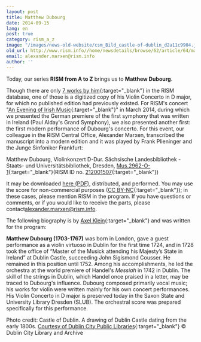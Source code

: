 ```yaml
---
layout: post
title: Matthew Dubourg
date: 2014-09-15
lang: en
post: true
category: rism_a_z
image: "/images/news-old-website/csm_Bild_castle-of-dublin_d2a11c9904.jpg"
old_url: http://www.rism.info//home/newsdetails/browse/62/article/64/matthew-dubourg.html
email: alexander.marxen@rism.info
author: ''
---
```



Today, our series **RISM from A to Z** brings us to **Matthew Dubourg**.

Though there are only [7 works by him](https://opac.rism.info/search?View=rism&author=Matthew+Dubourg){:target="_blank"} in the RISM database, one of those is a digitized copy of his Violin Concerto in D major, for which no published edition had previously existed. For RISM's concert "[An Evening of Irish Music](/events/2014/02/24/an-evening-of-irish-music.html){:target="_blank"}" in March 2014, during which we presented the German premiere of the first symphony that was written in Ireland (Paul Alday's Grand Symphony), we also presented another first: the first modern performance of Dubourg's concerto. For this event, our colleague in the RISM Central Office, Alexander Marxen, transcribed the manuscript into a modern edition and it was played by Frank Plieninger and the Junge Sinfoniker Frankfurt:

Matthew Dubourg, Violinkonzert D-Dur. Sächsische Landesbibliothek - Staats- und Universitätsbibliothek, Dresden, [Mus.2962-O-1](http://digital.slub-dresden.de/id333924312){:target="_blank"}(RISM ID no. [212001507](https://opac.rism.info/search?id=212001507){:target="_blank"})



It may be downloaded [here (PDF)](/resources-old-website/news/Dubourg_Violinkonzert_D-Dur.pdf), distributed, and performed. You may use the score for non-commercial purposes ([CC BY-NC](http://creativecommons.org/licenses/by-nc/4.0/){:target="_blank"}); in these cases, please mention RISM in the program. If you have questions or comments, or if you would like to receive the parts, please contact[alexander.marxen@rism.info](mailto:alexander.marxen@rism.info).

The following biography is by [Axel Klein](http://axelklein.de/){:target="_blank"} and was written for the program:

**Matthew Dubourg (1703-1767)** was born in London, gave a guest performance as a violin virtuoso in Dublin for the first time 1724, and in 1728 took the office of “Master of the Musick attending his Majesty’s State in Ireland” at Dublin Castle, succeeding John Sigismond Cousser. He remained in this position until 1752. Among his accomplishments, he led the orchestra at the world premiere of Handel's _Messiah_ in 1742 in Dublin. The skill of the strings in Dublin, which Handel once praised in a letter, may be traced to Dubourg's influence. Dubourg composed primarily vocal music; his works for violin were written mainly for his own concert performances. His Violin Concerto in D major is preserved today in the Saxon State and University Library Dresden (SLUB). The orchestral score was prepared specifically for this performance.



Photo credit: Castle of Dublin. A drawing of Dublin Castle dating from the early 1800s. [Courtesy of Dublin City Public Libraries](http://www.askaboutireland.ie/learning-zone/primary-students/looking-at-places/dublin-city/dublin-castle/independence-and-beyond/buildings-at-dublin-castl/index.xml){:target="_blank"} © Dublin City Library and Archive



<script type="text/javascript">var switchTo5x=true;</script><script type="text/javascript" src="http://w.sharethis.com/button/buttons.js"></script><script type="text/javascript">stLight.options({publisher: "9b601438-1ce1-49d8-bfd7-9cff5df54c17", doNotHash: false, doNotCopy: false, hashAddressBar: false});</script>